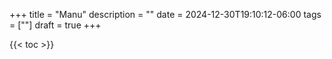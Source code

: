 +++
title = "Manu"
description = ""
date = 2024-12-30T19:10:12-06:00
tags = [""]
draft = true
+++

{{< toc >}}
